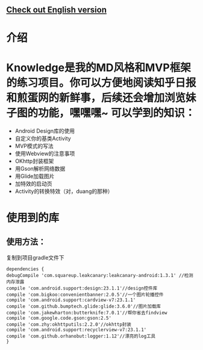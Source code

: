 [Check out English version](README_en.md)
--

介绍
===
Knowledge是我的MD风格和MVP框架的练习项目。你可以方便地阅读知乎日报和煎蛋网的新鲜事，后续还会增加浏览妹子图的功能，嘿嘿嘿~
可以学到的知识：
===
- Android Design库的使用
- 自定义你的基类Activity
- MVP模式的写法
- 使用Webview的注意事项
- OKhttp封装框架
- 用Gson解析网络数据
- 用Glide加载图片
- 加特效的启动页
- Activity的转换特效（对，duang的那种）

使用到的库
===
使用方法：
--
复制到项目gradle文件下

    dependencies {
    debugCompile 'com.squareup.leakcanary:leakcanary-android:1.3.1' //检测内存泄露
    compile 'com.android.support:design:23.1.1'//design控件库
    compile 'com.bigkoo:convenientbanner:2.0.5'//一个图片轮播控件
    compile 'com.android.support:cardview-v7:23.1.1'
    compile 'com.github.bumptech.glide:glide:3.6.0'//图片加载库
    compile 'com.jakewharton:butterknife:7.0.1'//帮你省去findview
    compile 'com.google.code.gson:gson:2.5'
    compile 'com.zhy:okhttputils:2.2.0'//okhttp封装
    compile 'com.android.support:recyclerview-v7:23.1.1'
    compile 'com.github.orhanobut:logger:1.12'//漂亮的log工具
    }
